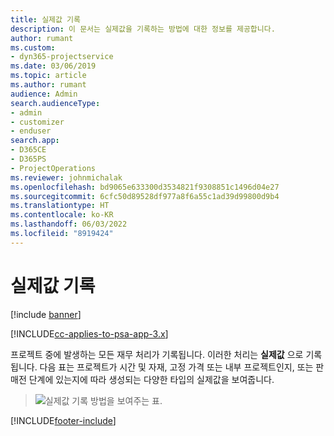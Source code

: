 ```yaml
---
title: 실제값 기록
description: 이 문서는 실제값을 기록하는 방법에 대한 정보를 제공합니다.
author: rumant
ms.custom:
- dyn365-projectservice
ms.date: 03/06/2019
ms.topic: article
ms.author: rumant
audience: Admin
search.audienceType:
- admin
- customizer
- enduser
search.app:
- D365CE
- D365PS
- ProjectOperations
ms.reviewer: johnmichalak
ms.openlocfilehash: bd9065e633300d3534821f9308851c1496d04e27
ms.sourcegitcommit: 6cfc50d89528df977a8f6a55c1ad39d99800d9b4
ms.translationtype: HT
ms.contentlocale: ko-KR
ms.lasthandoff: 06/03/2022
ms.locfileid: "8919424"
---
```

# <a name="recording-actuals"></a>실제값 기록 

[!include [banner](../includes/psa-now-project-operations.md)]

[!INCLUDE[cc-applies-to-psa-app-3.x](../includes/cc-applies-to-psa-app-3x.md)]

프로젝트 중에 발생하는 모든 재무 처리가 기록됩니다. 이러한 처리는 **실제값** 으로 기록됩니다. 다음 표는 프로젝트가 시간 및 자재, 고정 가격 또는 내부 프로젝트인지, 또는 판매전 단계에 있는지에 따라 생성되는 다양한 타입의 실제값을 보여줍니다.

> ![실제값 기록 방법을 보여주는 표.](media/advanced-table2.png)


[!INCLUDE[footer-include](../includes/footer-banner.md)]

